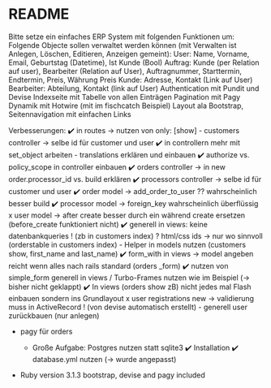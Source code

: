 # README

Bitte setze ein einfaches ERP System mit folgenden Funktionen um:
Folgende Objecte sollen verwaltet werden können (mit Verwalten ist Anlegen, Löschen, Editieren, Anzeigen gemeint):
User:
Name, Vorname, Email, Geburtstag (Datetime), Ist Kunde (Bool)
Auftrag:
Kunde (per Relation auf user), Bearbeiter (Relation auf User), Auftragnummer, Starttermin, Endtermin, Preis, Währung Preis
Kunde:
Adresse, Kontakt (Link auf User)
Bearbeiter:
Abteilung, Kontakt (link auf User)
Authentication mit Pundit und Devise
Indexseite mit Tabelle von allen Einträgen
Pagination mit Pagy
Dynamik mit Hotwire (mit im fischcatch Beispiel)
Layout ala Bootstrap, Seitennavigation mit einfachen Links

Verbesserungen:
  ✔️ in routes -> nutzen von only: [show] 
	- customers controller -> selbe id für customer und user 
	✔️ in controllern mehr mit set_object arbeiten
	- translations erklären und einbauen
	✔️ authorize vs. policy_scope in controller einbauen
	✔️ orders controller -> in new order.processor_id vs. build erklären 
	✔️ processors controller -> selbe id für customer und user 
	✔️ order model -> add_order_to_user ?? wahrscheinlich besser build 
	✔️ processor model -> foreign_key wahrscheinlich überflüssig 
	x user model -> after create besser durch ein während create ersetzen (before_create funktioniert nicht)
	✔️ generell in views: keine datenbankqueries ! (zb in customers index) 
	? html/css ids -> nur wo sinnvoll (orderstable in customers index) 
	- Helper in models nutzen (customers show, first_name and last_name)
	✔️ form_with in views -> model angeben reicht wenn alles nach rails standard (orders _form)
	✔️ nutzen von simple_form generell in views
	/ Turbo-Frames nutzen wie im Beispiel (-> bisher nicht geklappt)
	✔️ In views (orders show zB) nicht jedes mal Flash einbauen sondern ins Grundlayout
	x user registrations new -> validierung muss in ActiveRecord ! (von devise automatisch erstellt)
	- generell user zurückbauen (nur anlegen)
  - pagy für orders
	
	- Große Aufgabe: Postgres nutzen statt sqlite3
		✔️ Installation 
		✔️ database.yml nutzen (-> wurde angepasst)




* Ruby version 3.1.3
  bootstrap, devise and pagy included
